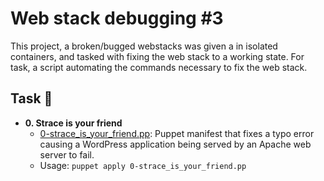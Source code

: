 # Web stack debugging #3

This project, a broken/bugged webstacks was given a in isolated containers,
and tasked with fixing the web stack to a working state. For task, a script automating the commands necessary to fix the
web stack.

## Task :page_with_curl:

* **0. Strace is your friend**
  * [0-strace_is_your_friend.pp](./0-strace_is_your_friend.pp): Puppet manifest
  that fixes a typo error causing a WordPress application being served by an Apache
  web server to fail.
  * Usage: `puppet apply 0-strace_is_your_friend.pp`
